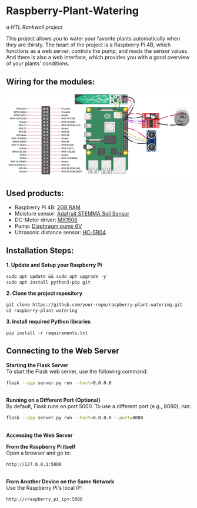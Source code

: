 # Raspberry-Plant-Watering
*a HTL Rankweil project*

This project allows you to water your favorite plants automatically when they are thirsty. The heart of the project is a Raspberry Pi 4B, which functions as a web server, controls the pump, and reads the sensor values. And there is also a web interface, which provides you with a good overview of your plants' conditions.

## Wiring for the modules:

![Wiring picture]({9465958C-4048-4FA6-8F26-22932DBCA2F0}.png)

## Used products:
* Raspberry Pi 4B: [2GB RAM](https://www.berrybase.at/raspberry-pi-4-computer-modell-b-2gb-ram)
* Moisture sensor: [Adafruit STEMMA Soil Sensor](https://www.adafruit.com/product/4026)
* DC-Motor driver: [MX1508](https://de.aliexpress.com/item/1005002431361324.html?gatewayAdapt=glo2deu)
* Pump: [Diaphragm pump 6V](https://de.aliexpress.com/item/1005004761121166.html?spm=a2g0o.order_list.order_list_main.5.27f25c5fnGL01o&gatewayAdapt=glo2deu)
* Ultrasonic distance sensor: [HC-SR04](https://www.sparkfun.com/ultrasonic-distance-sensor-3-3v-hc-sr04.html)


## Installation Steps:

**1. Update and Setup your Raspberry Pi**
```
sudo apt update && sudo apt upgrade -y
sudo apt install python3-pip git
```
**2. Clone the project repository**
```
git clone https://github.com/your-repo/raspberry-plant-watering.git
cd raspberry-plant-watering
```
**3. Install required Python libraries**
```
pip install -r requirements.txt
```

## Connecting to the Web Server

**Starting the Flask Server**\
To start the Flask web server, use the following command:
```bash
flask --app server.py run --host=0.0.0.0
```
\
**Running on a Different Port (Optional)**\
By default, Flask runs on port 5000. To use a different port (e.g., 8080), run:
```bash
flask --app server.py run --host=0.0.0.0 --port=8080
```
\
**Accessing the Web Server**

**From the Raspberry Pi itself**\
Open a browser and go to:
```
http://127.0.0.1:5000
```
\
**From Another Device on the Same Network**\
Use the Raspberry Pi's local IP:
```
http://<raspberry_pi_ip>:5000
```
